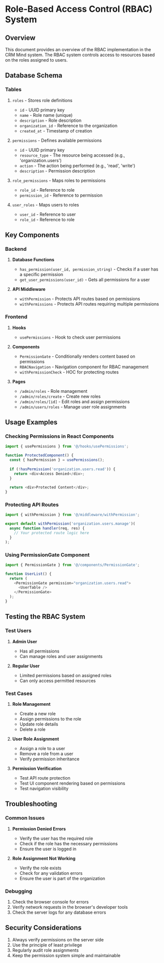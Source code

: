 # Role-Based Access Control (RBAC) System

## Overview
This document provides an overview of the RBAC implementation in the CRM Mind system. The RBAC system controls access to resources based on the roles assigned to users.

## Database Schema

### Tables
1. `roles` - Stores role definitions
   - `id` - UUID primary key
   - `name` - Role name (unique)
   - `description` - Role description
   - `organization_id` - Reference to the organization
   - `created_at` - Timestamp of creation

2. `permissions` - Defines available permissions
   - `id` - UUID primary key
   - `resource_type` - The resource being accessed (e.g., 'organization.users')
   - `action` - The action being performed (e.g., 'read', 'write')
   - `description` - Permission description

3. `role_permissions` - Maps roles to permissions
   - `role_id` - Reference to role
   - `permission_id` - Reference to permission

4. `user_roles` - Maps users to roles
   - `user_id` - Reference to user
   - `role_id` - Reference to role

## Key Components

### Backend
1. **Database Functions**
   - `has_permission(user_id, permission_string)` - Checks if a user has a specific permission
   - `get_user_permissions(user_id)` - Gets all permissions for a user

2. **API Middleware**
   - `withPermission` - Protects API routes based on permissions
   - `withPermissions` - Protects API routes requiring multiple permissions

### Frontend
1. **Hooks**
   - `usePermissions` - Hook to check user permissions

2. **Components**
   - `PermissionGate` - Conditionally renders content based on permissions
   - `RBACNavigation` - Navigation component for RBAC management
   - `withPermissionCheck` - HOC for protecting routes

3. **Pages**
   - `/admin/roles` - Role management
   - `/admin/roles/create` - Create new roles
   - `/admin/roles/[id]` - Edit roles and assign permissions
   - `/admin/users/roles` - Manage user role assignments

## Usage Examples

### Checking Permissions in React Components
```typescript
import { usePermissions } from '@/hooks/usePermissions';

function ProtectedComponent() {
  const { hasPermission } = usePermissions();
  
  if (!hasPermission('organization.users.read')) {
    return <div>Access Denied</div>;
  }
  
  return <div>Protected Content</div>;
}
```

### Protecting API Routes
```typescript
import { withPermission } from '@/middleware/withPermission';

export default withPermission('organization.users.manage')(
  async function handler(req, res) {
    // Your protected route logic here
  }
);
```

### Using PermissionGate Component
```typescript
import { PermissionGate } from '@/components/PermissionGate';

function UserList() {
  return (
    <PermissionGate permission="organization.users.read">
      <UserTable />
    </PermissionGate>
  );
}
```

## Testing the RBAC System

### Test Users
1. **Admin User**
   - Has all permissions
   - Can manage roles and user assignments

2. **Regular User**
   - Limited permissions based on assigned roles
   - Can only access permitted resources

### Test Cases
1. **Role Management**
   - Create a new role
   - Assign permissions to the role
   - Update role details
   - Delete a role

2. **User Role Assignment**
   - Assign a role to a user
   - Remove a role from a user
   - Verify permission inheritance

3. **Permission Verification**
   - Test API route protection
   - Test UI component rendering based on permissions
   - Test navigation visibility

## Troubleshooting

### Common Issues
1. **Permission Denied Errors**
   - Verify the user has the required role
   - Check if the role has the necessary permissions
   - Ensure the user is logged in

2. **Role Assignment Not Working**
   - Verify the role exists
   - Check for any validation errors
   - Ensure the user is part of the organization

### Debugging
1. Check the browser console for errors
2. Verify network requests in the browser's developer tools
3. Check the server logs for any database errors

## Security Considerations
1. Always verify permissions on the server side
2. Use the principle of least privilege
3. Regularly audit role assignments
4. Keep the permission system simple and maintainable

